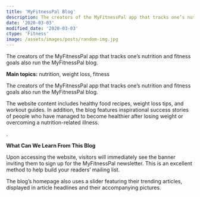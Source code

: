 ```yaml
---
title: 'MyFitnessPal Blog'
description: The creators of the MyFitnessPal app that tracks one’s nutrition and fitness goals also run the MyFitnessPal blog.
date: '2020-03-03'
modified_date: '2020-03-03'
ctype: 'Fitness'
image: /assets/images/posts/random-img.jpg
---
```


The creators of the MyFitnessPal app that tracks one’s nutrition and fitness goals also run the MyFitnessPal blog.

__Main topics:__ nutrition, weight loss, fitness

The creators of the MyFitnessPal app that tracks one’s nutrition and fitness goals also run the MyFitnessPal blog.

The website content includes healthy food recipes, weight loss tips, and workout guides. In addition, the blog features inspirational success stories of people who have managed to become healthier after losing weight or overcoming a nutrition-related illness.

.


__What Can We Learn From This Blog__

Upon accessing the website, visitors will immediately see the banner inviting them to sign up for the MyFitnessPal newsletter. This is an excellent method to help build your readers’ mailing list.

The blog’s homepage also uses a slider featuring their trending articles, displayed in article headlines and their accompanying pictures.


